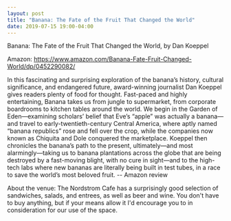 ```yaml
---
layout: post
title: "Banana: The Fate of the Fruit That Changed the World"
date: 2019-07-15 19:00-04:00
---
```

Banana: The Fate of the Fruit That Changed the World, by Dan Koeppel

Amazon: https://www.amazon.com/Banana-Fate-Fruit-Changed-World/dp/0452290082/

In this fascinating and surprising exploration of the banana’s history, cultural significance, and endangered future, award-winning journalist Dan Koeppel gives readers plenty of food for thought. Fast-paced and highly entertaining, Banana takes us from jungle to supermarket, from corporate boardrooms to kitchen tables around the world. We begin in the Garden of Eden—examining scholars’ belief that Eve’s “apple” was actually a banana— and travel to early-twentieth-century Central America, where aptly named “banana republics” rose and fell over the crop, while the companies now known as Chiquita and Dole conquered the marketplace. Koeppel then chronicles the banana’s path to the present, ultimately—and most alarmingly—taking us to banana plantations across the globe that are being destroyed by a fast-moving blight, with no cure in sight—and to the high-tech labs where new bananas are literally being built in test tubes, in a race to save the world’s most beloved fruit.
-- Amazon review

About the venue: The Nordstrom Cafe has a surprisingly good selection of sandwiches, salads, and entrees, as well as beer and wine. You don't have to buy anything, but if your means allow it I'd encourage you to in consideration for our use of the space.

